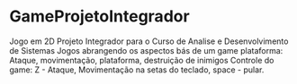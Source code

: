 # GameProjetoIntegrador
Jogo em 2D Projeto Integrador para o Curso de Analise e Desenvolvimento de Sistemas
Jogos abrangendo os aspectos bás de um game plataforma: Ataque, movimentação, plataforma,  destruição de inimigos
Controle do game: Z - Ataque, Movimentação  na setas do teclado, space  - pular.
